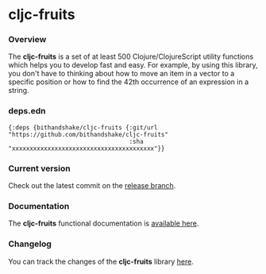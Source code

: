 
# cljc-fruits

### Overview

The <strong>cljc-fruits</strong> is a set of at least 500 Clojure/ClojureScript
utility functions which helps you to develop fast and easy. For example, by using
this library, you don't have to thinking about how to move an item in a vector
to a specific position or how to find the 42th occurrence of an expression in a string.

### deps.edn

```
{:deps {bithandshake/cljc-fruits {:git/url "https://github.com/bithandshake/cljc-fruits"
                                  :sha     "xxxxxxxxxxxxxxxxxxxxxxxxxxxxxxxxxxxxxxxx"}}
```

### Current version

Check out the latest commit on the [release branch](https://github.com/bithandshake/cljc-fruits/tree/release).

### Documentation

The <strong>cljc-fruits</strong> functional documentation is [available here](documentation/COVER.md).

### Changelog

You can track the changes of the <strong>cljc-fruits</strong> library [here](CHANGES.md).
